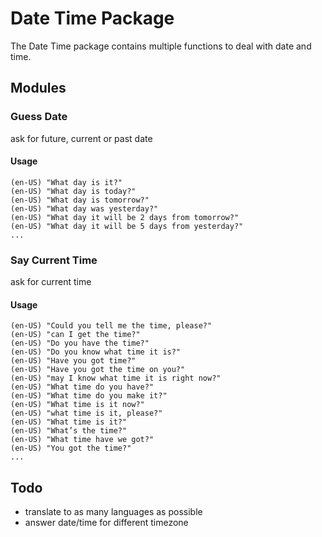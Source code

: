 # Date Time Package

The Date Time package contains multiple functions to deal with date and time.

## Modules

### Guess Date

ask for future, current or past date

#### Usage

```
(en-US) "What day is it?"
(en-US) "What day is today?"
(en-US) "What day is tomorrow?"
(en-US) "What day was yesterday?"
(en-US) "What day it will be 2 days from tomorrow?"
(en-US) "What day it will be 5 days from yesterday?"
...
```

### Say Current Time

ask for current time

#### Usage

```
(en-US) "Could you tell me the time, please?"
(en-US) "can I get the time?"
(en-US) "Do you have the time?"
(en-US) "Do you know what time it is?"
(en-US) "Have you got time?"
(en-US) "Have you got the time on you?"
(en-US) "may I know what time it is right now?"
(en-US) "What time do you have?"
(en-US) "What time do you make it?"
(en-US) "What time is it now?"
(en-US) "what time is it, please?"
(en-US) "What time is it?"
(en-US) "What’s the time?"
(en-US) "What time have we got?"
(en-US) "You got the time?"
...
```

## Todo

- translate to as many languages as possible
- answer date/time for different timezone

